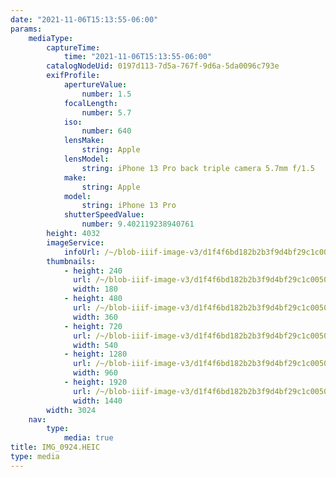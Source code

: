 ```yaml
---
date: "2021-11-06T15:13:55-06:00"
params:
    mediaType:
        captureTime:
            time: "2021-11-06T15:13:55-06:00"
        catalogNodeUid: 0197d113-7d5a-767f-9d6a-5da0096c793e
        exifProfile:
            apertureValue:
                number: 1.5
            focalLength:
                number: 5.7
            iso:
                number: 640
            lensMake:
                string: Apple
            lensModel:
                string: iPhone 13 Pro back triple camera 5.7mm f/1.5
            make:
                string: Apple
            model:
                string: iPhone 13 Pro
            shutterSpeedValue:
                number: 9.402119238940761
        height: 4032
        imageService:
            infoUrl: /~/blob-iiif-image-v3/d1f4f6bd182b2b3f9d4bf29c1c0050f977ff1160360867b5662a20559ca830d4/info.json
        thumbnails:
            - height: 240
              url: /~/blob-iiif-image-v3/d1f4f6bd182b2b3f9d4bf29c1c0050f977ff1160360867b5662a20559ca830d4/full/180%2C240/0/default.jpg
              width: 180
            - height: 480
              url: /~/blob-iiif-image-v3/d1f4f6bd182b2b3f9d4bf29c1c0050f977ff1160360867b5662a20559ca830d4/full/360%2C480/0/default.jpg
              width: 360
            - height: 720
              url: /~/blob-iiif-image-v3/d1f4f6bd182b2b3f9d4bf29c1c0050f977ff1160360867b5662a20559ca830d4/full/540%2C720/0/default.jpg
              width: 540
            - height: 1280
              url: /~/blob-iiif-image-v3/d1f4f6bd182b2b3f9d4bf29c1c0050f977ff1160360867b5662a20559ca830d4/full/960%2C1280/0/default.jpg
              width: 960
            - height: 1920
              url: /~/blob-iiif-image-v3/d1f4f6bd182b2b3f9d4bf29c1c0050f977ff1160360867b5662a20559ca830d4/full/1440%2C1920/0/default.jpg
              width: 1440
        width: 3024
    nav:
        type:
            media: true
title: IMG_0924.HEIC
type: media
---
```

